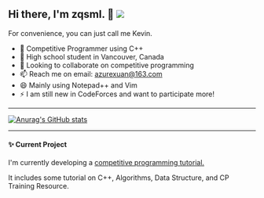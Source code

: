 ## Hi there, I'm zqsml. 👋 [![ ](https://cfrating.ihcr.top/?user=zqsml&style=flat-square)](https://codeforces.com/profile/zqsml)

<!--
**Embracethemoon/Embracethemoon** is a ✨ _special_ ✨ repository because its `README.md` (this file) appears on your GitHub profile.
-->

For convenience, you can just call me Kevin.

- 🔭 Competitive Programmer using C++
- 🌱 High school student in Vancouver, Canada
- 👯 Looking to collaborate on competitive programming
- 📫 Reach me on email: azurexuan@163.com
- 😄 Mainly using Notepad++ and Vim
- ⚡ I am still new in CodeForces and want to participate more!

---

[![Anurag's GitHub stats](https://github-readme-stats.vercel.app/api?username=Embracethemoon&theme=buefy)](https://github.com/anuraghazra/github-readme-stats)

---

#### :sparkles: Current Project

I'm currently developing a [competitive programming tutorial.](https://Embracethemoon.github.io)

It includes some tutorial on C++, Algorithms, Data Structure, and CP Training Resource.
